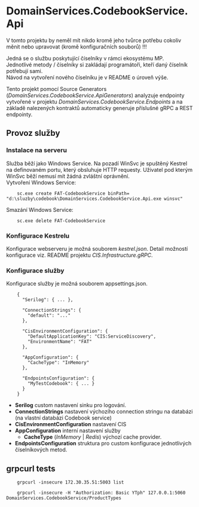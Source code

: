 ﻿# DomainServices.CodebookService.Api
V tomto projektu by neměl mít nikdo kromě jeho tvůrce potřebu cokoliv měnit nebo upravovat (kromě konfiguračních souborů) !!!

Jedná se o službu poskytující číselníky v rámci ekosystému MP.  
Jednotlivé metody / číselníky si zakládají programátoři, kteří daný číselník potřebují sami.  
Návod na vytvoření nového číselníku je v README o úroveň výše.

Tento projekt pomocí Source Generators (*DomainServices.CodebookService.ApiGenerators*) analyzuje endpointy vytvořené v projektu *DomainServices.CodebookService.Endpoints* a na základě nalezených kontraktů automaticky generuje příslušné gRPC a REST endpointy.

## Provoz služby
### Instalace na serveru
Služba běží jako Windows Service. Na pozadí WinSvc je spuštěný Kestrel na definovaném portu, který obsluhuje HTTP requesty. Uživatel pod kterým WinSvc běží nemusí mít žádná zvláštní oprávnění.  
Vytvoření Windows Service:

        sc.exe create FAT-CodebookService binPath= "d:\sluzby\codebook\DomainServices.CodebookService.Api.exe winsvc"

Smazání Windows Service:

        sc.exe delete FAT-CodebookService

### Konfigurace Kestrelu
Konfigurace webserveru je možná souborem *kestrel.json*. Detail možností konfigurace viz. README projektu *CIS.Infrastructure.gRPC*.

### Konfigurace služby
Konfigurace služby je možná souborem appsettings.json.  

        {
          "Serilog": { ... },
        
          "ConnectionStrings": {
            "default": "..."
          },
        
          "CisEnvironmentConfiguration": {
            "DefaultApplicationKey": "CIS:ServiceDiscovery",
            "EnvironmentName": "FAT"
          },
        
          "AppConfiguration": {
            "CacheType": "InMemory"
          },

          "EndpointsConfiguration": {
            "MyTestCodebook": { ... }
          }
        }

 - **Serilog** custom nastavení sinku pro logování.
 - **ConnectionStrings** nastavení výchozího connection stringu na databázi (na vlastní databázi Codebook service)
 - **CisEnvironmentConfiguration** nastavení CIS
 - **AppConfiguration** interní nastavení služby
   - **CacheType** (*InMemory* | *Redis*) výchozí cache provider.
 - **EndpointsConfiguration** struktura pro custom konfigurace jednotlivých číselníkových metod.

## grpcurl tests
        grpcurl -insecure 172.30.35.51:5003 list

        grpcurl -insecure -H "Authorization: Basic YTph" 127.0.0.1:5060 DomainServices.CodebookService/ProductTypes
